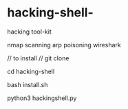 # hacking-shell-
hacking tool-kit 

nmap scanning 
arp poisoning 
wireshark 

//
to install 
//
git clone 

cd hacking-shell

bash install.sh

python3 hackingshell.py
